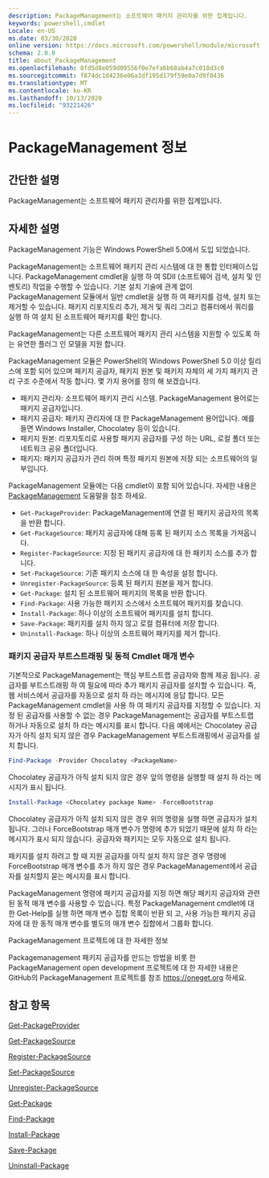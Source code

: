 ```yaml
---
description: PackageManagement는 소프트웨어 패키지 관리자를 위한 집계입니다.
keywords: powershell,cmdlet
Locale: en-US
ms.date: 03/30/2020
online version: https://docs.microsoft.com/powershell/module/microsoft.powershell.core/about/about_packagemanagement?view=powershell-6&WT.mc_id=ps-gethelp
schema: 2.0.0
title: about_PackageManagement
ms.openlocfilehash: 8fd5d8e059d09556f0e7efa6b68ab4a7c018d3c0
ms.sourcegitcommit: f874dc1d4236e06a3df195d179f59e0a7d9f8436
ms.translationtype: MT
ms.contentlocale: ko-KR
ms.lasthandoff: 10/13/2020
ms.locfileid: "93221426"
---
```

# <a name="about-packagemanagement"></a>PackageManagement 정보

## <a name="short-description"></a>간단한 설명
PackageManagement는 소프트웨어 패키지 관리자를 위한 집계입니다.

## <a name="long-description"></a>자세한 설명

PackageManagement 기능은 Windows PowerShell 5.0에서 도입 되었습니다.

PackageManagement는 소프트웨어 패키지 관리 시스템에 대 한 통합 인터페이스입니다. PackageManagement cmdlet을 실행 하 여 SDII (소프트웨어 검색, 설치 및 인벤토리) 작업을 수행할 수 있습니다. 기본 설치 기술에 관계 없이 PackageManagement 모듈에서 일반 cmdlet을 실행 하 여 패키지를 검색, 설치 또는 제거할 수 있습니다. 패키지 리포지토리 추가, 제거 및 쿼리 그리고 컴퓨터에서 쿼리를 실행 하 여 설치 된 소프트웨어 패키지를 확인 합니다.

PackageManagement는 다른 소프트웨어 패키지 관리 시스템을 지원할 수 있도록 하는 유연한 플러그 인 모델을 지원 합니다.

PackageManagement 모듈은 PowerShell의 Windows PowerShell 5.0 이상 릴리스에 포함 되어 있으며 패키지 공급자, 패키지 원본 및 패키지 자체의 세 가지 패키지 관리 구조 수준에서 작동 합니다. 몇 가지 용어를 정의 해 보겠습니다.

- 패키지 관리자: 소프트웨어 패키지 관리 시스템. PackageManagement 용어로는 패키지 공급자입니다.
- 패키지 공급자: 패키지 관리자에 대 한 PackageManagement 용어입니다. 예를 들면 Windows Installer, Chocolatey 등이 있습니다.
- 패키지 원본: 리포지토리로 사용할 패키지 공급자를 구성 하는 URL, 로컬 폴더 또는 네트워크 공유 폴더입니다.
- 패키지: 패키지 공급자가 관리 하며 특정 패키지 원본에 저장 되는 소프트웨어의 일부입니다.

PackageManagement 모듈에는 다음 cmdlet이 포함 되어 있습니다. 자세한 내용은 [PackageManagement](/powershell/module/packagemanagement) 도움말을 참조 하세요.

- `Get-PackageProvider`: PackageManagement에 연결 된 패키지 공급자의 목록을 반환 합니다.
- `Get-PackageSource`: 패키지 공급자에 대해 등록 된 패키지 소스 목록을 가져옵니다.
- `Register-PackageSource`: 지정 된 패키지 공급자에 대 한 패키지 소스를 추가 합니다.
- `Set-PackageSource`: 기존 패키지 소스에 대 한 속성을 설정 합니다.
- `Unregister-PackageSource`: 등록 된 패키지 원본을 제거 합니다.
- `Get-Package`: 설치 된 소프트웨어 패키지의 목록을 반환 합니다.
- `Find-Package`: 사용 가능한 패키지 소스에서 소프트웨어 패키지를 찾습니다.
- `Install-Package`: 하나 이상의 소프트웨어 패키지를 설치 합니다.
- `Save-Package`: 패키지를 설치 하지 않고 로컬 컴퓨터에 저장 합니다.
- `Uninstall-Package`: 하나 이상의 소프트웨어 패키지를 제거 합니다.

### <a name="package-provider-bootstrapping-and-dynamic-cmdlet-parameters"></a>패키지 공급자 부트스트래핑 및 동적 Cmdlet 매개 변수

기본적으로 PackageManagement는 핵심 부트스트랩 공급자와 함께 제공 됩니다. 공급자를 부트스트래핑 하 여 필요에 따라 추가 패키지 공급자를 설치할 수 있습니다. 즉, 웹 서비스에서 공급자를 자동으로 설치 하 라는 메시지에 응답 합니다. 모든 PackageManagement cmdlet을 사용 하 여 패키지 공급자를 지정할 수 있습니다. 지정 된 공급자를 사용할 수 없는 경우 PackageManagement는 공급자를 부트스트랩 하거나 자동으로 설치 하 라는 메시지를 표시 합니다. 다음 예에서는 Chocolatey 공급자가 아직 설치 되지 않은 경우 PackageManagement 부트스트래핑에서 공급자를 설치 합니다.

```powershell
Find-Package -Provider Chocolatey <PackageName>
```

Chocolatey 공급자가 아직 설치 되지 않은 경우 앞의 명령을 실행할 때 설치 하 라는 메시지가 표시 됩니다.

```powershell
Install-Package <Chocolatey package Name> -ForceBootstrap
```

Chocolatey 공급자가 아직 설치 되지 않은 경우 위의 명령을 실행 하면 공급자가 설치 됩니다. 그러나 ForceBootstrap 매개 변수가 명령에 추가 되었기 때문에 설치 하 라는 메시지가 표시 되지 않습니다. 공급자와 패키지는 모두 자동으로 설치 됩니다.

패키지를 설치 하려고 할 때 지원 공급자를 아직 설치 하지 않은 경우 명령에 ForceBootstrap 매개 변수를 추가 하지 않은 경우 PackageManagement에서 공급자를 설치할지 묻는 메시지를 표시 합니다.

PackageManagement 명령에 패키지 공급자를 지정 하면 해당 패키지 공급자와 관련 된 동적 매개 변수를 사용할 수 있습니다. 특정 PackageManagement cmdlet에 대 한 Get-Help를 실행 하면 매개 변수 집합 목록이 반환 되 고, 사용 가능한 패키지 공급자에 대 한 동적 매개 변수를 별도의 매개 변수 집합에서 그룹화 합니다.

PackageManagement 프로젝트에 대 한 자세한 정보

Packagemanagement 패키지 공급자를 만드는 방법을 비롯 한 PackageManagement open development 프로젝트에 대 한 자세한 내용은 GitHub의 PackageManagement 프로젝트를 참조 https://oneget.org 하세요.

## <a name="see-also"></a>참고 항목

[Get-PackageProvider](xref:PackageManagement.Get-PackageProvider)

[Get-PackageSource](xref:PackageManagement.Get-PackageSource)

[Register-PackageSource](xref:PackageManagement.Register-PackageSource)

[Set-PackageSource](xref:PackageManagement.Set-PackageSource)

[Unregister-PackageSource](xref:PackageManagement.Unregister-PackageSource)

[Get-Package](xref:PackageManagement.Get-Package)

[Find-Package](xref:PackageManagement.Find-Package)

[Install-Package](xref:PackageManagement.Install-Package)

[Save-Package](xref:PackageManagement.Save-Package)

[Uninstall-Package](xref:PackageManagement.Uninstall-Package)
